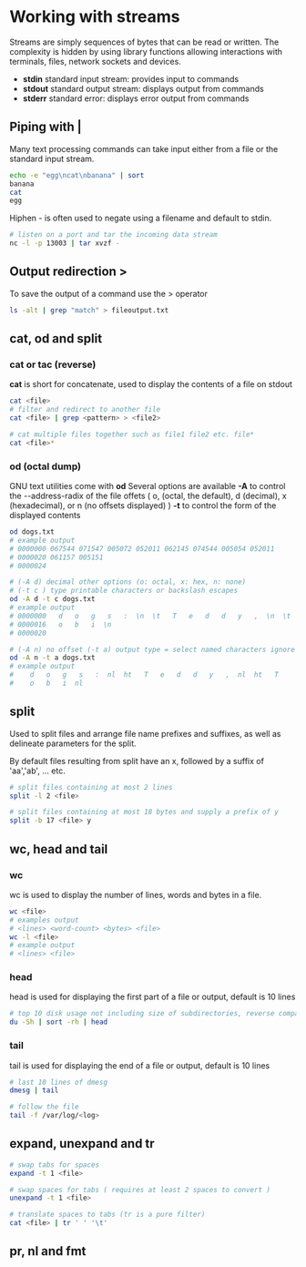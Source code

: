# Working with streams

Streams are simply sequences of bytes that can be read or written.  The complexity is hidden by using library functions allowing interactions with terminals, files, network sockets and devices.

- **stdin** standard input stream: provides input to commands
- **stdout** standard output stream: displays output from commands
- **stderr** standard error: displays error output from commands

## Piping with |

Many text processing commands can take input either from a file or the standard input stream.

```sh
echo -e "egg\ncat\nbanana" | sort
banana
cat
egg
```

Hiphen - is often used to negate using a filename and default to stdin.

```sh
# listen on a port and tar the incoming data stream
nc -l -p 13003 | tar xvzf -
```

## Output redirection >

To save the output of a command use the > operator

```sh
ls -alt | grep "match" > fileoutput.txt
```

## cat, od and split

### cat or tac (reverse)

**cat** is short for concatenate, used to display the contents of a file on stdout

```sh
cat <file>
# filter and redirect to another file
cat <file> | grep <pattern> > <file2>

# cat multiple files together such as file1 file2 etc. file*
cat <file>*
```

### od (octal dump)

GNU text utilities come with **od**
Several options are available 
**-A** to control the --address-radix of the file offets ( o, (octal, the default), d (decimal), x (hexadecimal), or n (no offsets displayed) )
 **-t** to control the form of the displayed contents

```sh
od dogs.txt
# example output
# 0000000 067544 071547 005072 052011 062145 074544 005054 052011
# 0000020 061157 005151
# 0000024

# (-A d) decimal other options (o: octal, x: hex, n: none)
# (-t c ) type printable characters or backslash escapes
od -A d -t c dogs.txt
# example output
# 0000000   d   o   g   s   :  \n  \t   T   e   d   d   y   ,  \n  \t   T
# 0000016   o   b   i  \n
# 0000020

# (-A n) no offset (-t a) output type = select named characters ignore high-order bit
od -A n -t a dogs.txt
# example output
#    d   o   g   s   :  nl  ht   T   e   d   d   y   ,  nl  ht   T
#    o   b   i  nl
```

## split

Used to split files and arrange file name prefixes and suffixes, as well as delineate parameters for the split.

By default files resulting from split have an x, followed by a suffix of 'aa','ab', ... etc.

```sh
# split files containing at most 2 lines
split -l 2 <file>

# split files containing at most 18 bytes and supply a prefix of y
split -b 17 <file> y
```

## wc, head and tail

### wc

wc is used to display the number of lines, words and bytes in a file.

```sh
wc <file>
# examples output
# <lines> <word-count> <bytes> <file>
wc -l <file>
# example output
# <lines> <file>
```

### head

head is used for displaying the first part of a file or output, default is 10 lines

```sh
# top 10 disk usage not including size of subdirectories, reverse comparison, human readable
du -Sh | sort -rh | head
```

### tail

tail is used for displaying the end of a file or output, default is 10 lines

```sh
# last 10 lines of dmesg
dmesg | tail

# follow the file
tail -f /var/log/<log>
```

## expand, unexpand and tr

```sh
# swap tabs for spaces
expand -t 1 <file>

# swap spaces for tabs ( requires at least 2 spaces to convert )
unexpand -t 1 <file>

# translate spaces to tabs (tr is a pure filter)
cat <file> | tr ' ' '\t'
```

## pr, nl and fmt


